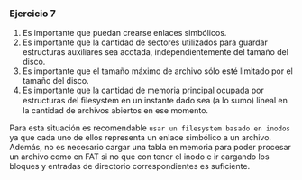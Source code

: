 ### Ejercicio 7

1. Es importante que puedan crearse enlaces simbólicos.
2. Es importante que la cantidad de sectores utilizados para guardar estructuras auxiliares sea acotada, independientemente del tamaño del disco.
3. Es importante que el tamaño máximo de archivo sólo esté limitado por el tamaño del disco.
4. Es importante que la cantidad de memoria principal ocupada por estructuras del ﬁlesystem en un instante dado sea (a lo sumo) lineal en la cantidad de archivos abiertos en ese momento.

Para esta situación es recomendable `usar un filesystem basado en inodos` ya que cada uno de ellos representa un enlace simbólico a un archivo. Además, no es necesario cargar una tabla en memoria para poder procesar un archivo como en FAT si no que con tener el inodo e ir cargando los bloques y entradas de directorio correspondientes es suficiente.